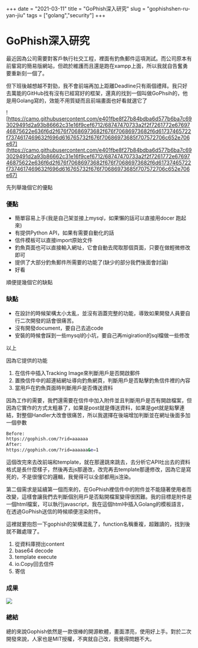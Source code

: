 +++
date = "2021-03-11"
title = "GoPhish深入研究"
slug = "gophishshen-ru-yan-jiu"
tags = ["golang","security"]
+++
# GoPhish深入研究



最近因為公司需要對客戶執行社交工程，裡面有釣魚郵件這項測試。而公司原本有前輩寫的簡易版網站，但疏於維護而且還是跑在xampp上面，所以我就自告奮勇要重新刻一個了。

但下班後越想越不對勁，我不會前端再加上距離Deadline只有兩個禮拜。我只好去萬能的GitHub找有沒有已經寫好的框架，還真的找到一個叫做GoPhsih的，他是用Golang寫的，效能不用質疑而且前端畫面也好看就選它了

![https://camo.githubusercontent.com/e401fbe8f27b84bdba6d577b6ba7c693029491d2a93b86662c31e16f9cef6712/68747470733a2f2f7261772e6769746875622e636f6d2f676f70686973682f676f70686973682f6d61737465722f7374617469632f696d616765732f676f70686973685f707572706c652e706e67](https://camo.githubusercontent.com/e401fbe8f27b84bdba6d577b6ba7c693029491d2a93b86662c31e16f9cef6712/68747470733a2f2f7261772e6769746875622e636f6d2f676f70686973682f676f70686973682f6d61737465722f7374617469632f696d616765732f676f70686973685f707572706c652e706e67)

先列舉幾個它的優點

### 優點

- 簡單容易上手(我是自己架並接上mysql，如果懶的話可以直接用docer 跑起來)
- 有提供Python API，如果有需要自動化的話
- 信件模板可以直接import原始文件
- 釣魚頁面也可以直接輸入網址，它會自動去爬取那個頁面，只要在做輕微修改即可
- 提供了大部分釣魚郵件所需要的功能了(缺少的部分我們後面會討論)
- 好看

順便提幾個它的缺點

### 缺點

- 在設計的時候架構太小太亂，並沒有涵蓋完整的功能，導致如果開發人員要自行二次開發的話會很痛苦。
- 沒有開發document，要自己去追code
- 安裝的時候會踩到一些mysql的小坑，要自己再migiration的sql檔做一些修改

以上

因為它提供的功能

1. 在信件中插入Tracking Image來判斷用戶是否開啟郵件
2. 置換信件中的超連結網址導向釣魚網頁，判斷用戶是否點擊釣魚信件裡的內容
3. 當用戶在釣魚頁面時判斷用戶是否傳送資料

因為工作的需要，我們還需要在信件中加入附件並且判斷用戶是否有開啟檔案，但因為它實作的方式太粗暴了，如果是post就是傳送資料，如果是get就是點擊連結，對整個Handler大改會很痛苦，所以我選擇在後端增加判斷並在網址後面多加一個參數

```bash
Before:
https://gophish.com/?rid=aaaaaa
After:
https://gophish.com/?rid=aaaaaa&e=1
```

這個改完來去改前端和template，就在那邊跳來跳去，去分析它API吐出去的資料格式是長什麼樣子，然後再去js那邊改，改完再去template那邊修改，因為它是寫死的，不是很懂它的邏輯，我覺得可以全部都用js渲染。

第二個需求是延續第一個而來的，在GoPhish裡信件中的附件並不能隨著使用者而改變，這樣會讓我們去判斷個別用戶是否點開檔案變得很困難。我的目標是附件是一個html檔案，可以執行javascript，我在這個html中插入Golang的模板語言，在透過GoPhish送信的時候順便渲染附件。

這裡就要抱怨一下gophish的架構混亂了，function名稱重複，超難讀的，找到後就不難處理了。

1. 從資料庫撈出content
2. base64 decode
3. template execute
4. io.Copy回去信件
5. 寄信

### 成果

![](../03970d328a2f4278859915d0a88ae830-Untitled.png)

### 總結

總的來說Gophish依然是一款很棒的開源軟體，畫面漂亮，使用好上手。對於二次開發來說，人家也是MIT授權，不爽就自己改，我覺得問題不大。